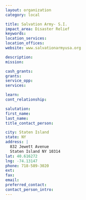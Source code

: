 ```yaml
---
layout: organization
category: local

title: Salvation Army- S.I.
impact_area: Disaster Relief
keywords: 
location_services: 
location_offices: 
website: www.salvationarmyusa.org

description: 
mission: 

cash_grants: 
grants: 
service_opp: 
services: 

learn: 
cont_relationship: 

salutation: 
first_name: 
last_name: 
title_contact_person: 

city: Staten Island
state: NY
address: |
  832 Jewett Avenue  
  Staten Island NY 10314
lat: 40.616272
lng: -74.13147
phone: 718-589-3020
ext: 
fax: 
email: 
preferred_contact: 
contact_person_intro: 
---
```

